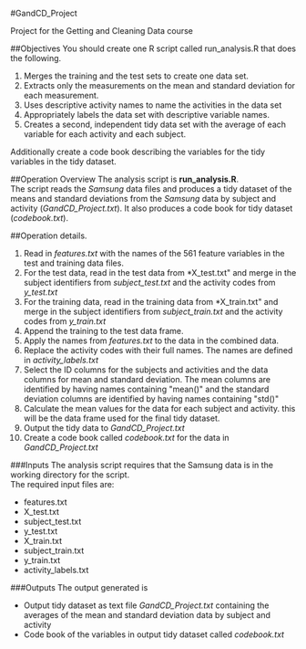 #GandCD_Project

Project for the Getting and Cleaning Data course

##Objectives 
You should create one R script called run_analysis.R that does the following. 

1. Merges the training and the test sets to create one data set.
2. Extracts only the measurements on the mean and standard deviation for each measurement. 
3. Uses descriptive activity names to name the activities in the data set
4. Appropriately labels the data set with descriptive variable names. 
5. Creates a second, independent tidy data set with the average of each variable for each activity and each subject.

Additionally create a code book describing the variables for the tidy variables in the tidy dataset. 

##Operation Overview
The analysis script is **run_analysis.R**.  
The script reads the *Samsung* data files and produces a tidy dataset of the means and standard deviations from the *Samsung* data by subject and activity (*GandCD_Project.txt*). It also produces a code book for tidy dataset (*codebook.txt*).

##Operation details.
1. Read in *features.txt* with the names of the 561 feature variables in the test and training data files.
2. For the test data, read in the test data from *X_test.txt" and merge in the subject identifiers from *subject_test.txt* and the activity codes from *y_test.txt*
3. For the training data, read in the training data from *X_train.txt" and merge in the subject identifiers from *subject_train.txt* and the activity codes from *y_train.txt*
4. Append the training to the test data frame.
5. Apply the names from *features.txt* to the data in the combined data.
6. Replace the activity codes with their full names.  The names are defined in *activity_labels.txt*
7. Select the ID columns for the subjects and activities and the data columns for mean and standard deviation.  The mean columns are identified by having names containing "mean()" and the standard deviation columns are identified by having names containing "std()"
8. Calculate the mean values for the data for each subject and activity. this will be the data frame used for the final tidy dataset.
9. Output the tidy data to *GandCD_Project.txt*
10. Create a code book called *codebook.txt* for the data in *GandCD_Project.txt* 


###Inputs
The analysis script requires that the Samsung data is in the working directory for the script.  
The required input files are:
* features.txt
* X_test.txt
* subject_test.txt
* y_test.txt
* X_train.txt
* subject_train.txt
* y_train.txt
* activity_labels.txt

###Outputs
The output generated is 
* Output tidy dataset as text file *GandCD_Project.txt* containing the averages of the mean and standard deviation data by subject and activity
* Code book of the variables in output tidy dataset called *codebook.txt*


